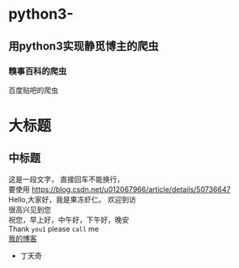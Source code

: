 # python3-

## 用python3实现静觅博主的爬虫


### 糗事百科的爬虫

百度贴吧的爬虫

大标题
=======

中标题
-----------

这是一段文字，
直接回车不能换行，<br>要使用
https://blog.csdn.net/u012067966/article/details/50736647<br>
    Hello,大家好，我是果冻虾仁。 
    欢迎到访  
    很高兴见到您  
    祝您，早上好，中午好，下午好，晚安  <br>
Thank `you1`  please `call` me<br>
[我的博客](http://blog.csdn.net/guodongxiaren )<br>

* 丁天奇
